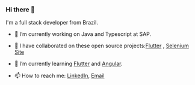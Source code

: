 ### Hi there 👋

I'm a full stack developer from Brazil.

- 🔭 I’m currently working on Java and Typescript at SAP.
- 👯 I have collaborated on these open source projects:[Flutter](https://github.com/flutter/flutter)
, [Selenium Site](https://github.com/SeleniumHQ/seleniumhq.github.io)

- 🌱 I’m currently learning [Flutter](https://flutter.dev/) and [Angular](https://angular.io/).
- 📫 How to reach me: [LinkedIn](https://www.linkedin.com/in/natanportilho/), <a href="mailto:natanportilho@outlook.com">Email</a>

<!--
**natanportilho/natanportilho** is a ✨ _special_ ✨ repository because its `README.md` (this file) appears on your GitHub profile.

Here are some ideas to get you started:

- 🔭 I’m currently working on ...
- 🌱 I’m currently learning ...
- 👯 I’m looking to collaborate on ...
- 🤔 I’m looking for help with ...
- 💬 Ask me about ...
- 📫 How to reach me: ...
- 😄 Pronouns: ...
- ⚡ Fun fact: ...
-->

